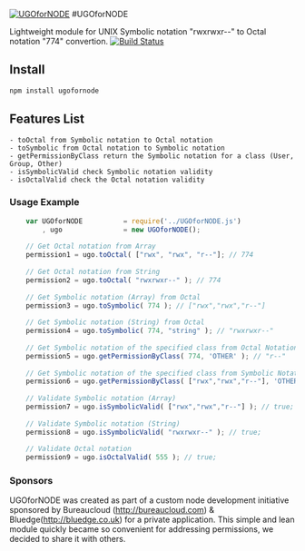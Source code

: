 [![UGOforNODE](https://raw.github.com/bluedge/gh-pages/master/images/UGOforNODE.png)](http://bluedge.github.com/UGOforNODE)
#UGOforNODE

Lightweight module for UNIX Symbolic notation "rwxrwxr--" to Octal notation "774" convertion.
[![Build Status](https://travis-ci.org/bluedge/UGOforNODE.png?branch=master)](https://travis-ci.org/bluedge)

## Install

```bash
npm install ugofornode
```

## Features List
	- toOctal from Symbolic notation to Octal notation
	- toSymbolic from Octal notation to Symbolic notation
	- getPermissionByClass return the Symbolic notation for a class (User, Group, Other)
	- isSymbolicValid check Symbolic notation validity
	- isOctalValid check the Octal notation validity
	
### Usage Example

```js	
	var UGOforNODE 			= require('../UGOforNODE.js')
		, ugo 				= new UGOforNODE();
	
	// Get Octal notation from Array
	permission1 = ugo.toOctal( ["rwx", "rwx", "r--"]; // 774
	
	// Get Octal notation from String
	permission2 = ugo.toOctal( "rwxrwxr--" ); // 774
	
	// Get Symbolic notation (Array) from Octal
	permission3 = ugo.toSymbolic( 774 ); // ["rwx","rwx","r--"]
	
	// Get Symbolic notation (String) from Octal
	permission4 = ugo.toSymbolic( 774, "string" ); // "rwxrwxr--"
	
	// Get Symbolic notation of the specified class from Octal Notation 
	permission5 = ugo.getPermissionByClass( 774, 'OTHER' ); // "r--"
	
	// Get Symbolic notation of the specified class from Symbolic Notation (Array)
	permission6 = ugo.getPermissionByClass( ["rwx","rwx","r--"], 'OTHER' ); // "r--"
		
	// Validate Symbolic notation (Array)
	permission7 = ugo.isSymbolicValid( ["rwx","rwx","r--"] ); // true;
	
	// Validate Symbolic notation (String)
	permission8 = ugo.isSymbolicValid( "rwxrwxr--" ); // true;
	
	// Validate Octal notation
	permission9 = ugo.isOctalValid( 555 ); // true;
```

### Sponsors
UGOforNODE was created as part of a custom node development initiative sponsored by Bureaucloud (http://bureaucloud.com) & Bluedge(http://bluedge.co.uk) for a private application.
This simple and lean module quickly became so convenient for addressing permissions, we decided to share it with others.   